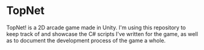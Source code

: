 # TopNet
TopNet! is a 2D arcade game made in Unity. I'm using this repository to keep track of and showcase the C# scripts I've written for the game,
as well as to document the development process of the game a whole.

